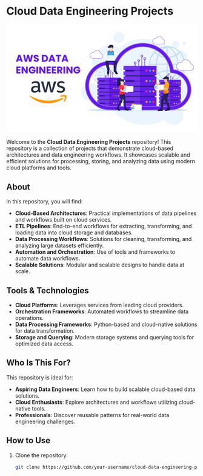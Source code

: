 # Cloud Data Engineering Projects
![Reddit ETL Pipeline](./aws2.PNG)

Welcome to the **Cloud Data Engineering Projects** repository! This repository is a collection of projects that demonstrate cloud-based architectures and data engineering workflows. It showcases scalable and efficient solutions for processing, storing, and analyzing data using modern cloud platforms and tools.

## About

In this repository, you will find:

- **Cloud-Based Architectures**: Practical implementations of data pipelines and workflows built on cloud services.
- **ETL Pipelines**: End-to-end workflows for extracting, transforming, and loading data into cloud storage and databases.
- **Data Processing Workflows**: Solutions for cleaning, transforming, and analyzing large datasets efficiently.
- **Automation and Orchestration**: Use of tools and frameworks to automate data workflows.
- **Scalable Solutions**: Modular and scalable designs to handle data at scale.

## Tools & Technologies

- **Cloud Platforms**: Leverages services from leading cloud providers.
- **Orchestration Frameworks**: Automated workflows to streamline data operations.
- **Data Processing Frameworks**: Python-based and cloud-native solutions for data transformation.
- **Storage and Querying**: Modern storage systems and querying tools for optimized data access.

## Who Is This For?

This repository is ideal for:

- **Aspiring Data Engineers**: Learn how to build scalable cloud-based data solutions.
- **Cloud Enthusiasts**: Explore architectures and workflows utilizing cloud-native tools.
- **Professionals**: Discover reusable patterns for real-world data engineering challenges.

## How to Use

1. Clone the repository:
   ```bash
   git clone https://github.com/your-username/cloud-data-engineering-projects.git
